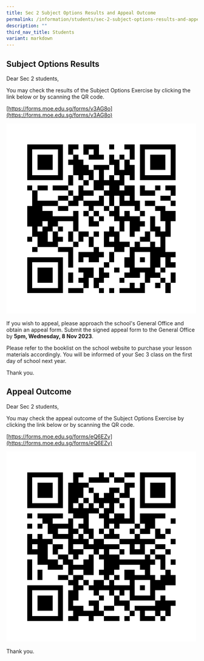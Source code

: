 ```yaml
---
title: Sec 2 Subject Options Results and Appeal Outcome
permalink: /information/students/sec-2-subject-options-results-and-appeal-outcome/
description: ""
third_nav_title: Students
variant: markdown
---
```

Subject Options Results
-----------------------

Dear Sec 2 students,  

You may check the results of the Subject Options Exercise by clicking the link below or by scanning the QR code.

[https://forms.moe.edu.sg/forms/v3AG8o](https://forms.moe.edu.sg/forms/v3AG8o)

![Subject Options Results](/images/results%20of%20subject%20allocation%20for%20secondary%203%202024%20qr.png)

If you wish to appeal, please approach the school's General Office and obtain an appeal form. Submit the signed appeal form to the General Office by **5pm, Wednesday, 8 Nov 2023**.

Please refer to the booklist on the school website to purchase your lesson materials accordingly. You will be informed of your Sec 3 class on the first day of school next year.

Thank you.

Appeal Outcome
-----------------------
Dear Sec 2 students,  

You may check the appeal outcome of the Subject Options Exercise by clicking the link below or by scanning the QR code.

[https://forms.moe.edu.sg/forms/eQ6EZv](https://forms.moe.edu.sg/forms/eQ6EZv)

![](/images/Release_of_Results_for_Subject_Options_Appeal_2023_QR.png)

Thank you.